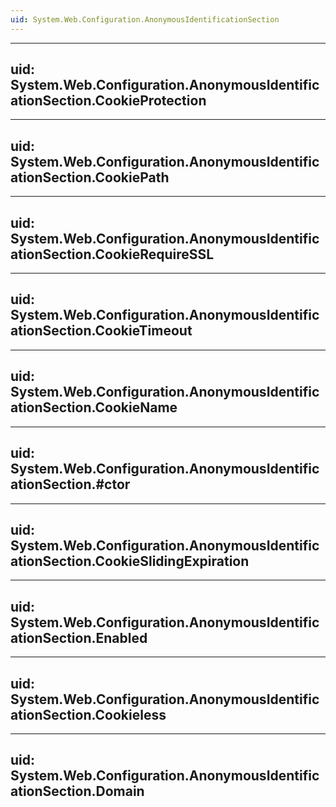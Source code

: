 ```yaml
---
uid: System.Web.Configuration.AnonymousIdentificationSection
---
```


---
uid: System.Web.Configuration.AnonymousIdentificationSection.CookieProtection
---

---
uid: System.Web.Configuration.AnonymousIdentificationSection.CookiePath
---

---
uid: System.Web.Configuration.AnonymousIdentificationSection.CookieRequireSSL
---

---
uid: System.Web.Configuration.AnonymousIdentificationSection.CookieTimeout
---

---
uid: System.Web.Configuration.AnonymousIdentificationSection.CookieName
---

---
uid: System.Web.Configuration.AnonymousIdentificationSection.#ctor
---

---
uid: System.Web.Configuration.AnonymousIdentificationSection.CookieSlidingExpiration
---

---
uid: System.Web.Configuration.AnonymousIdentificationSection.Enabled
---

---
uid: System.Web.Configuration.AnonymousIdentificationSection.Cookieless
---

---
uid: System.Web.Configuration.AnonymousIdentificationSection.Domain
---
